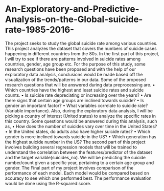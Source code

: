 # An-Exploratory-and-Predictive-Analysis-on-the-Global-suicide-rate-1985-2016-

The project seeks to study the global suicide rate among
various countries. This project analyzes the dataset that
covers the numbers of suicide cases happening in different
countries from the 80s. In the first part of this project, I will
try to see if there are patterns involved in suicide rates among
countries, gender, age group etc. For the purpose of this
study, some research questions have been proposed and with
the help of our exploratory data analysis, conclusions would
be made based off the visualization of the trends/patterns in
our data.
Some of the proposed research questions that will be
answered during data preprocessing are.
• Which countries have the highest and least suicide
rates and suicide counts.
• Is suicide rate depreciating or increasing over the
years?
• Are there signs that certain age groups are inclined
towards suicide?
• Is gender an important factor?
• What variables correlate to suicide rate? (Variable
importance).
Also, during the exploratory data analysis, I will be picking
a country of interest (United states) to analyze the specific
rates in this country. Some questions would be answered
during this analysis, such as,
• How does the number of suicides vary over time
in the United States?
• In the United states, do adults also have higher
suicide rates?
• Which gender is more inclined towards suicide in
the US?
• Which generation has the highest suicide number
in the US?
The second part of this project involves building several
regression models that will be trained to understand the
correlation between the features/predictor of the dataset and
the target variable(suicides_no). We will be predicting the
suicide number/count given a specific year, pertaining to a
certain age group and gender.
The Final part of my project involves comparison of the
performance of each model. Each model would be compared
based on accuracy to see which one performed best. The
performance evaluation would be done using the R-squared
score.

